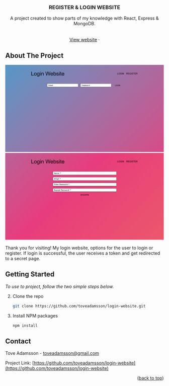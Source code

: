 <div id="top"></div>

<br />
<div align="center">

  <h3 align="center">REGISTER & LOGIN WEBSITE</h3>

  <p align="center">
     A project created to show parts of my knowledge with React, Express & MongoDB.
    <br />
    <!-- <a href="https://github.com/toveadam/css-website.md"><strong>Explore the docs »</strong></a> -->
    <br />
    <br />
    <a href="https://login-website-ta.herokuapp.com/">View website</a>
    ·
  </p>
</div>

## About The Project

  ![Website Logo](client/public/screenshot1.png)
 ![Website Logo](client/public/screenshot2.png)


  Thank you for visiting! 
  My login website, options for the user to login or register. If login is successful, the user receives a token and get redirected to a secret page.

## Getting Started

_To use to project, follow the two simple steps below._

2. Clone the repo
   ```sh
   git clone https://github.com/toveadamsson/login-website.git
   ```
3. Install NPM packages
   ```sh
   npm install
   ```

## Contact

Tove Adamsson - toveadamsson@gmail.com

Project Link: [https://github.com/toveadamsson/login-website](https://github.com/toveadamsson/login-website)

<p align="right">(<a href="#top">back to top</a>)</p>